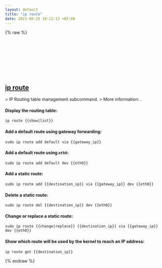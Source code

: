 ```yaml
---
layout: default
title: "ip route"
date: 2021-06-25 18:12:13 +02:00
---
```

{% raw %}
<h2 id="ip-route">
  <a href="/en/linux/ip-route.html">ip route</a> <a href="#ip-route"><svg class="icon">
    <use href="/assets/images/unicode_sprite.svg#link" />
  </svg></a>
</h2>
> IP Routing table management subcommand.
> More information: <https://manned.org/ip-route>.

#### Display the routing table:
```shell
ip route {{show|list}}
```
#### Add a default route using gateway forwarding:
```shell
sudo ip route add default via {{gateway_ip}}
```
#### Add a default route using `eth0`:
```shell
sudo ip route add default dev {{eth0}}
```
#### Add a static route:
```shell
sudo ip route add {{destination_ip}} via {{gateway_ip}} dev {{eth0}}
```
#### Delete a static route:
```shell
sudo ip route del {{destination_ip}} dev {{eth0}}
```
#### Change or replace a static route:
```shell
sudo ip route {{change|replace}} {{destination_ip}} via {{gateway_ip}} dev {{eth0}}
```
#### Show which route will be used by the kernel to reach an IP address:
```shell
ip route get {{destination_ip}}
```
{% endraw %}